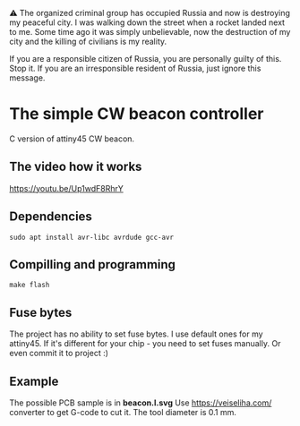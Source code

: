 :warning: The organized criminal group has occupied Russia and now is destroying my peaceful city. I was walking down the street when a rocket landed next to me. Some time ago it was simply unbelievable, now the destruction of my city and the killing of civilians is my reality.

If you are a responsible citizen of Russia, you are personally guilty of this. Stop it. If you are an irresponsible resident of Russia, just ignore this message.

# The simple CW beacon controller
C version of attiny45 CW beacon.

## The video how it works
https://youtu.be/Up1wdF8RhrY

## Dependencies
```
sudo apt install avr-libc avrdude gcc-avr
```

## Compilling and programming
```
make flash
```

## Fuse bytes
The project has no ability to set fuse bytes. I use default ones for my attiny45. If it's different for your chip - you need to set fuses manually. Or even commit it to project :)

## Example
The possible PCB sample is in **beacon.l.svg**
Use https://veiseliha.com/ converter to get G-code to cut it. The tool diameter is 0.1 mm.
